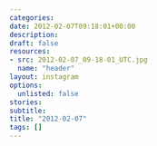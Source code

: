 ```yaml
---
categories:
date: 2012-02-07T09:18:01+00:00
description:
draft: false
resources:
- src: 2012-02-07_09-18-01_UTC.jpg
  name: "header"
layout: instagram
options:
  unlisted: false
stories:
subtitle:
title: "2012-02-07"
tags: []
---
```


 
